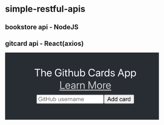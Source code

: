 # simple-restful-apis

## bookstore api - NodeJS

## gitcard api - React(axios)
![alt text](https://github.com/Yue-design/githubCardsApp/blob/master/output/1.png)
